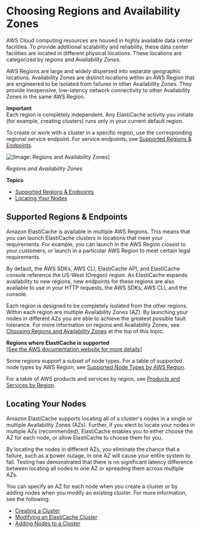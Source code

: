 # Choosing Regions and Availability Zones<a name="RegionsAndAZs"></a>

AWS Cloud computing resources are housed in highly available data center facilities\. To provide additional scalability and reliability, these data center facilities are located in different physical locations\. These locations are categorized by *regions* and *Availability Zones*\.

AWS Regions are large and widely dispersed into separate geographic locations\. Availability Zones are distinct locations within an AWS Region that are engineered to be isolated from failures in other Availability Zones\. They provide inexpensive, low\-latency network connectivity to other Availability Zones in the same AWS Region\.

**Important**  
Each region is completely independent\. Any ElastiCache activity you initiate \(for example, creating clusters\) runs only in your current default region\.

To create or work with a cluster in a specific region, use the corresponding regional service endpoint\. For service endpoints, see [Supported Regions & Endpoints](#SupportedRegions)\.

![\[Image: Regions and Availability Zones\]](http://docs.aws.amazon.com/AmazonElastiCache/latest/mem-ug/images/ElastiCache-RegionsAndAZs.png)

*Regions and Availability Zones*

**Topics**
+ [Supported Regions & Endpoints](#SupportedRegions)
+ [Locating Your Nodes](#RegionsAndAZs.AZMode)

## Supported Regions & Endpoints<a name="SupportedRegions"></a>

Amazon ElastiCache is available in multiple AWS Regions\. This means that you can launch ElastiCache clusters in locations that meet your requirements\. For example, you can launch in the AWS Region closest to your customers, or launch in a particular AWS Region to meet certain legal requirements\.

By default, the AWS SDKs, AWS CLI, ElastiCache API, and ElastiCache console reference the US\-West \(Oregon\) region\. As ElastiCache expands availability to new regions, new endpoints for these regions are also available to use in your HTTP requests, the AWS SDKs, AWS CLI, and the console\.

Each region is designed to be completely isolated from the other regions\. Within each region are multiple Availability Zones \(AZ\)\. By launching your nodes in different AZs you are able to achieve the greatest possible fault tolerance\. For more information on regions and Availability Zones, see [Choosing Regions and Availability Zones](#RegionsAndAZs) at the top of this topic\.


**Regions where ElastiCache is supported**  
[\[See the AWS documentation website for more details\]](http://docs.aws.amazon.com/AmazonElastiCache/latest/mem-ug/RegionsAndAZs.html)

Some regions support a subset of node types\. For a table of supported node types by AWS Region, see [Supported Node Types by AWS Region](CacheNodes.SupportedTypes.md#CacheNodes.SupportedTypesByRegion)\.

For a table of AWS products and services by region, see [Products and Services by Region](https://aws.amazon.com/about-aws/global-infrastructure/regional-product-services/)\.

## Locating Your Nodes<a name="RegionsAndAZs.AZMode"></a>

Amazon ElastiCache supports locating all of a cluster's nodes in a single or multiple Availability Zones \(AZs\)\. Further, if you elect to locate your nodes in multiple AZs \(recommended\), ElastiCache enables you to either choose the AZ for each node, or allow ElastiCache to choose them for you\.

By locating the nodes in different AZs, you eliminate the chance that a failure, such as a power outage, in one AZ will cause your entire system to fail\. Testing has demonstrated that there is no significant latency difference between locating all nodes in one AZ or spreading them across multiple AZs\. 

You can specify an AZ for each node when you create a cluster or by adding nodes when you modify an existing cluster\. For more information, see the following:
+ [Creating a Cluster](Clusters.Create.md)
+ [Modifying an ElastiCache Cluster](Clusters.Modify.md)
+ [Adding Nodes to a Cluster](Clusters.AddNode.md)